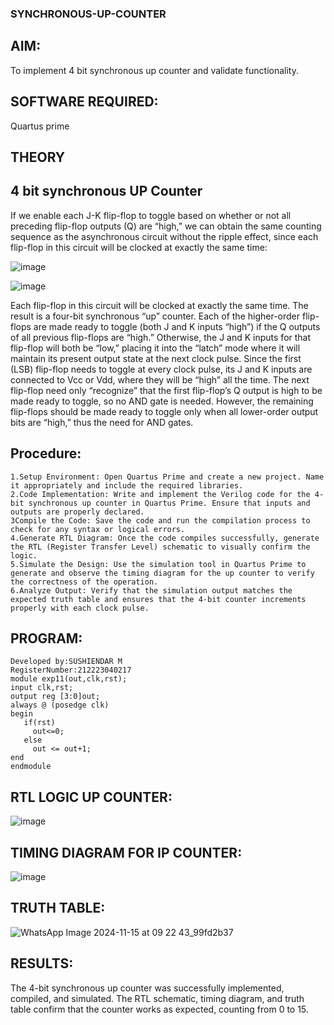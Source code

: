 ### SYNCHRONOUS-UP-COUNTER

## AIM:

To implement 4 bit synchronous up counter and validate functionality.

## SOFTWARE REQUIRED:
Quartus prime

## THEORY

## 4 bit synchronous UP Counter

If we enable each J-K flip-flop to toggle based on whether or not all preceding flip-flop outputs (Q) are “high,” we can obtain the same counting sequence as the asynchronous circuit without the ripple effect, since each flip-flop in this circuit will be clocked at exactly the same time:

![image](https://github.com/naavaneetha/SYNCHRONOUS-UP-COUNTER/assets/154305477/d5db3fa0-e413-404c-b80e-b2f39d82e7e8)


![image](https://github.com/naavaneetha/SYNCHRONOUS-UP-COUNTER/assets/154305477/52cb61eb-d04b-442d-810c-31185a68410b)

Each flip-flop in this circuit will be clocked at exactly the same time.
The result is a four-bit synchronous “up” counter. Each of the higher-order flip-flops are made ready to toggle (both J and K inputs “high”) if the Q outputs of all previous flip-flops are “high.”
Otherwise, the J and K inputs for that flip-flop will both be “low,” placing it into the “latch” mode where it will maintain its present output state at the next clock pulse.
Since the first (LSB) flip-flop needs to toggle at every clock pulse, its J and K inputs are connected to Vcc or Vdd, where they will be “high” all the time.
The next flip-flop need only “recognize” that the first flip-flop’s Q output is high to be made ready to toggle, so no AND gate is needed.
However, the remaining flip-flops should be made ready to toggle only when all lower-order output bits are “high,” thus the need for AND gates.

## Procedure:
```
1.Setup Environment: Open Quartus Prime and create a new project. Name it appropriately and include the required libraries.
2.Code Implementation: Write and implement the Verilog code for the 4-bit synchronous up counter in Quartus Prime. Ensure that inputs and outputs are properly declared.
3Compile the Code: Save the code and run the compilation process to check for any syntax or logical errors.
4.Generate RTL Diagram: Once the code compiles successfully, generate the RTL (Register Transfer Level) schematic to visually confirm the logic.
5.Simulate the Design: Use the simulation tool in Quartus Prime to generate and observe the timing diagram for the up counter to verify the correctness of the operation.
6.Analyze Output: Verify that the simulation output matches the expected truth table and ensures that the 4-bit counter increments properly with each clock pulse.
```



## PROGRAM:
```
Developed by:SUSHIENDAR M
RegisterNumber:212223040217
module exp11(out,clk,rst);
input clk,rst;
output reg [3:0]out;
always @ (posedge clk)
begin
   if(rst)
     out<=0;
   else 
     out <= out+1;
end
endmodule
```


## RTL LOGIC UP COUNTER:
![image](https://github.com/user-attachments/assets/a4a244c0-205a-41dd-b255-01003eeddecc)


## TIMING DIAGRAM FOR IP COUNTER:
![image](https://github.com/user-attachments/assets/8234ad4b-40c0-4079-bd80-23bed8cc6bb1)


## TRUTH TABLE:
![WhatsApp Image 2024-11-15 at 09 22 43_99fd2b37](https://github.com/user-attachments/assets/ecc34448-615f-40a0-aa8f-2ca52d111ca5)


## RESULTS:
The 4-bit synchronous up counter was successfully implemented, compiled, and simulated. The RTL schematic, timing diagram, and truth table confirm that the counter works as expected, counting from 0 to 15.
